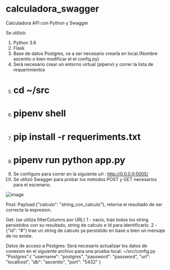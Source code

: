 # calculadora_swagger

Calculadora API con Python y Swagger

  Se utilizó:

1)  Python 3.6
2)  Flask
3)  Base de datos Postgres, va a ser necesario crearla en local.(Nombre ascentio o bien modificar el el config.py)
4)  Será necesario crear un entorno virtual (pipenv) y correr la lista de requerimientos
5)  # cd ~/src
6)  # pipenv shell
7)  # pip install -r requeriments.txt
8)  # pipenv run python app.py
9)  Se configuro para correr en la siguiente url : http://0.0.0.0:5005/
10)  Se utilizó Swagger para probar los metodos POST y GET necesarios para el escenario.

![image](https://user-images.githubusercontent.com/6844399/111676990-82734480-87fd-11eb-8158-22fcaf99db68.png)

Post:
Payload:{"calculo": "string_con_calculo"}, retorna el resultado de ser correcta la expresion.

Get: (se utiliza filterColumns por URL)
  1 - vacio, trae todos los string persistidos con su resultado, string de calculo e Id para identificarlo.
  2 - {"id": "#"} trae un string de calculo ya persistido en base o bien un mensaje de no existe.


Datos de acceso a Postgres:
  Será necesario actualizar los datos de conexion en el siguiente archivo para una prueba local: ~/src/config.py
    "Postgres":{
      "username": "postgres",
      "password": "password",
      "url": "localhost",
      "db": "ascentio",
      "port": "5432"
  }
